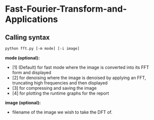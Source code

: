 # Fast-Fourier-Transform-and-Applications

## Calling syntax

``` bash
python fft.py [-m mode] [-i image]
```

**mode (optional):**
- [1] (Default) for fast mode where the image is converted into its FFT form and displayed
- [2] for denoising where the image is denoised by applying an FFT, truncating high
frequencies and then displayed
- [3] for compressing and saving the image
- [4] for plotting the runtime graphs for the report

**image (optional):**
- filename of the image we wish to take the DFT of. 
